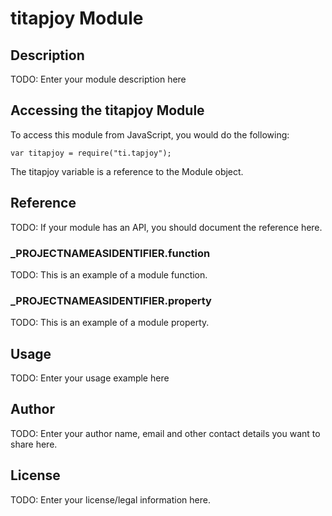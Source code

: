 # titapjoy Module

## Description

TODO: Enter your module description here

## Accessing the titapjoy Module

To access this module from JavaScript, you would do the following:

	var titapjoy = require("ti.tapjoy");

The titapjoy variable is a reference to the Module object.	

## Reference

TODO: If your module has an API, you should document
the reference here.

### ___PROJECTNAMEASIDENTIFIER__.function

TODO: This is an example of a module function.

### ___PROJECTNAMEASIDENTIFIER__.property

TODO: This is an example of a module property.

## Usage

TODO: Enter your usage example here

## Author

TODO: Enter your author name, email and other contact
details you want to share here. 

## License

TODO: Enter your license/legal information here.
